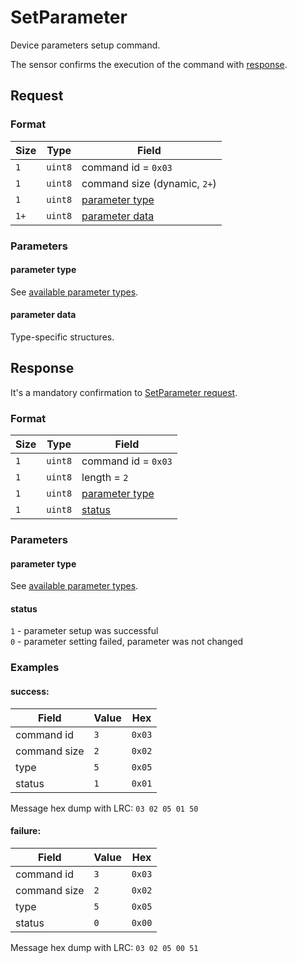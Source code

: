 # SetParameter

Device parameters setup command.

The sensor confirms the execution of the command with [response](#response).


## Request

### Format

| Size | Type    | Field                             |
| ---- | ------- | --------------------------------- |
| `1`  | `uint8` | command id = `0x03`               |
| `1`  | `uint8` | command size  (dynamic, `2+`)     |
| `1`  | `uint8` | [parameter type](#parameter-type) |
| `1+` | `uint8` | [parameter data](#parameter-data) |

### Parameters

#### parameter type

See [available parameter types](../parameter-types.md).

#### parameter data

Type-specific structures.


## Response

It's a mandatory confirmation to [SetParameter request](./SetParameter.md#request).

### Format

| Size | Type    | Field                             |
| ---- | ------- | --------------------------------- |
| `1`  | `uint8` | command id = `0x03`               |
| `1`  | `uint8` | length = `2`                      |
| `1`  | `uint8` | [parameter type](#parameter-type) |
| `1`  | `uint8` | [status](#status)                 |

### Parameters

#### parameter type

See [available parameter types](../parameter-types.md).

#### status

`1` - parameter setup was successful <br/>
`0` - parameter setting failed, parameter was not changed

### Examples

#### success:

| Field        | Value | Hex    |
| ------------ | ----- | ------ |
| command id   | `3`   | `0x03` |
| command size | `2`   | `0x02` |
| type         | `5`   | `0x05` |
| status       | `1`   | `0x01` |

Message hex dump with LRC: `03 02 05 01 50`

#### failure:

| Field        | Value | Hex    |
| ------------ | ----- | ------ |
| command id   | `3`   | `0x03` |
| command size | `2`   | `0x02` |
| type         | `5`   | `0x05` |
| status       | `0`   | `0x00` |

Message hex dump with LRC: `03 02 05 00 51`
